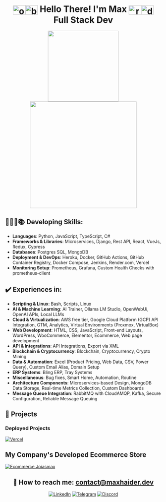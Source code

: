 <div align="center">

# <img align="center" alt="obiWanFace" height="30" width="40" src="https://emojis.slackmojis.com/emojis/images/1645030248/53068/obi_wan.png?1645030248"><img align="center" alt="blueLightsaber" height="30" width="40" src="https://emojis.slackmojis.com/emojis/images/1643514347/3217/bluelightsaber.png?1643514347"> Hello There! I'm Max <img align="center" alt="redLightsaber" height="30" width="40" src="https://emojis.slackmojis.com/emojis/images/1643514354/3290/evillightsaber.png?1643514354"><img align="center" alt="darthVaderFace" height="30" width="40" src="https://emojis.slackmojis.com/emojis/images/1643514056/131/darth_vader.png?1643514056"> Full Stack Dev

<a href="https://github.com/maxh33"></a>
<img height="228" src="https://github-readme-stats.vercel.app/api?username=maxh33&count_private=true&show_icons=true&theme=apprentice&show=prs_merged,prs_merged_percentage"/>
<img height="344" src="https://github-readme-stats.vercel.app/api/top-langs/?username=maxh33&size_weight=1&count_weight=0&theme=apprentice&langs_count=7&hide=html,CSS,scss&layout=donut"/>
</div>

<div>

## 👩🏽‍💻📚 Developing Skills:

- **Languages**: Python, JavaScript, TypeScript, C#
- **Frameworks & Libraries**: Microservices, Django, Rest API, React, VueJs, Redux, Cypress
- **Databases**: Postgres SQL, MongoDB
- **Deployment & DevOps**: Heroku, Docker, GitHub Actions, GitHub Container Registry, Docker Compose, Jenkins, Render.com, Vercel
- **Monitoring Setup**: Prometheus, Grafana, Custom Health Checks with prometheus-client

## ✔️ Experiences in:

- **Scripting & Linux**: Bash, Scripts, Linux
- **AI & Machine Learning**: AI Trainer, Ollama LM Studio, OpenWebUi, OpenAI APIs, Local LLMs
- **Cloud & Virtualization**: AWS free tier, Google Cloud Platform (GCP) API Integration, GTM, Analytics, Virtual Environments (Proxmox, VirtualBox)
- **Web Development**: HTML, CSS, JavaScript, Front-end Layouts, WordPress, WooCommerce, Elementor, Ecommerce, Web page development
- **API & Integrations**: API Integrations, Export via XML
- **Blockchain & Cryptocurrency**: Blockchain, Cryptocurrency, Crypto Mining
- **Data & Automation**: Excel (Product Pricing, Web Data, CSV, Power Query), Custom Email Alias, Domain Setup
- **ERP Systems**: Bling ERP, Tray Systems
- **Miscellaneous**: Bug fixes, Smart Home, Automation, Routine
- **Architecture Components**: Microservices-based Design, MongoDB Data Storage, Real-time Metrics Collection, Custom Dashboards
- **Message Queue Integration**: RabbitMQ with CloudAMQP, Kafka, Secure Configuration, Reliable Message Queuing


</div>

<div>

## 🚀 Projects

### Deployed Projects

[![Vercel](https://img.shields.io/badge/Vercel-000000?style=for-the-badge&logo=vercel&logoColor=white)](https://vercel.com/maxh33)

## My Company's Developed Ecommerce Store  

[![Ecommerce Joiasmax](https://img.shields.io/badge/website-000000?style=for-the-badge&logo=About.me&logoColor=white)](https://www.joiasmax.com.br/)
</div>

<div align="center">

## 📧 How to reach me: contact@maxhaider.dev

[![LinkedIn](https://img.shields.io/badge/LinkedIn-0077B5?style=for-the-badge&logo=linkedin&logoColor=white)](https://www.linkedin.com/in/maxhaider/)
[![Telegram](https://img.shields.io/badge/Telegram-2CA5E0?style=for-the-badge&logo=telegram&logoColor=white)](https://t.me/maxhdev)
[![Discord](https://img.shields.io/badge/Discord-7289DA?style=for-the-badge&logo=discord&logoColor=white)](https://discord.gg/SJ9sKTmMjR)

</div>
